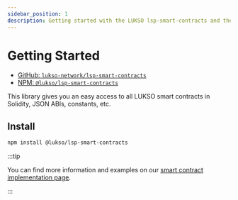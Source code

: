 ```yaml
---
sidebar_position: 1
description: Getting started with the LUKSO lsp-smart-contracts and their corresponding GitHub repository and NPM package.
---
```


# Getting Started

- [GitHub: `lukso-network/lsp-smart-contracts`](https://github.com/lukso-network/lsp-smart-contracts)
- [NPM: `@lukso/lsp-smart-contracts`](https://www.npmjs.com/package/@lukso/lsp-smart-contracts)

This library gives you an easy access to all LUKSO smart contracts in Solidity, JSON ABIs, constants, etc.

## Install

```bash
npm install @lukso/lsp-smart-contracts
```

:::tip

You can find more information and examples on our [smart contract implementation page](../../contracts/introduction.md).

:::
